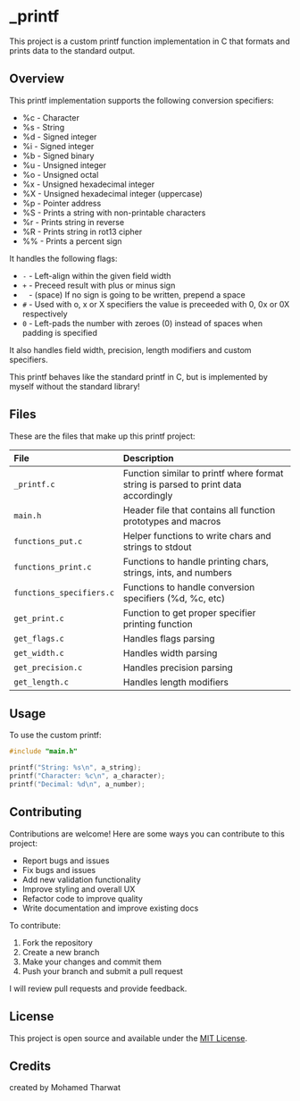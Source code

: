 # _printf

This project is a custom printf function implementation in C that formats and prints data to the standard output.

## Overview

This printf implementation supports the following conversion specifiers: 

- %c - Character  
- %s - String
- %d - Signed integer  
- %i - Signed integer
- %b - Signed binary
- %u - Unsigned integer
- %o - Unsigned octal 
- %x - Unsigned hexadecimal integer  
- %X - Unsigned hexadecimal integer (uppercase)
- %p - Pointer address
- %S - Prints a string with non-printable characters
- %r - Prints string in reverse
- %R - Prints string in rot13 cipher
- %% - Prints a percent sign

It handles the following flags:  

- `-` - Left-align within the given field width  
- `+` - Preceed result with plus or minus sign  
- ` ` - (space) If no sign is going to be written, prepend a space 
- `#` - Used with o, x or X specifiers the value is preceeded with 0, 0x or 0X respectively 
- `0` - Left-pads the number with zeroes (0) instead of spaces when padding is specified

It also handles field width, precision, length modifiers and custom specifiers.  

This printf behaves like the standard printf in C, but is implemented by myself without the standard library!  

## Files  

These are the files that make up this printf project:  

| File | Description |  
| :-- | :-- |  
| `_printf.c` | Function similar to printf where format string is parsed to print data accordingly  |
| `main.h` | Header file that contains all function prototypes and macros   |
| `functions_put.c` | Helper functions to write chars and strings to stdout |   
| `functions_print.c` | Functions to handle printing chars, strings, ints, and numbers |
| `functions_specifiers.c` | Functions to handle conversion specifiers (%d, %c, etc)|      
| `get_print.c` | Function to get proper specifier printing function |
|`get_flags.c` | Handles flags parsing |      
| `get_width.c` | Handles width parsing |
| `get_precision.c` |Handles precision parsing |
| `get_length.c` | Handles length modifiers |

## Usage

To use the custom printf:  

```c  
#include "main.h"

printf("String: %s\n", a_string);
printf("Character: %c\n", a_character);  
printf("Decimal: %d\n", a_number);
``` 

## Contributing

Contributions are welcome! Here are some ways you can contribute to this project:

- Report bugs and issues
- Fix bugs and issues
- Add new validation functionality
- Improve styling and overall UX
- Refactor code to improve quality
- Write documentation and improve existing docs

To contribute:
1. Fork the repository
2. Create a new branch
3. Make your changes and commit them
4. Push your branch and submit a pull request

I will review pull requests and provide feedback.

## License

This project is open source and available under the [MIT License](LICENSE).

## Credits

created by Mohamed Tharwat
